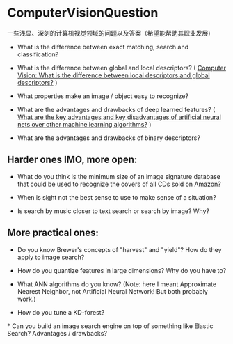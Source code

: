 # ComputerVisionQuestion
一些浅显、深刻的计算机视觉领域的问题以及答案（希望能帮助其职业发展)

- What is the difference between exact matching, search and classification?

- What is the difference between global and local descriptors? ( [Computer Vision: What is the difference between local descriptors and global descriptors?](https://www.quora.com/Computer-Vision-What-is-the-difference-between-local-descriptors-and-global-descriptors) )

- What properties make an image / object easy to recognize?

- What are the advantages and drawbacks of deep learned features?
( [What are the key advantages and key disadvantages of artificial neural nets over other machine learning algorithms?](https://www.quora.com/What-are-the-key-advantages-and-key-disadvantages-of-artificial-neural-nets-over-other-machine-learning-algorithms) )

- What are the advantages and drawbacks of binary descriptors?

## Harder ones IMO, more open:

- What do you think is the minimum size of an image signature database that could be used to recognize the covers of all CDs sold on Amazon?

- When is sight not the best sense to use to make sense of a situation?

- Is search by music closer to text search or search by image? Why?

## More practical ones:

- Do you know Brewer's concepts of "harvest" and "yield"? How do they apply to image search?

- How do you quantize features in large dimensions? Why do you have to?

- What ANN algorithms do you know? (Note: here I meant Approximate Nearest Neighbor, not Artificial Neural Network! But both probably work.)

- How do you tune a KD-forest?

\* Can you build an image search engine on top of something like Elastic Search? Advantages / drawbacks?
